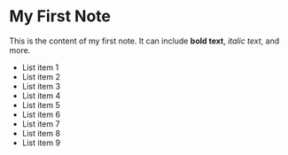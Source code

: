 # My First Note

This is the content of my first note. It can include **bold text**, *italic text*, and more.

- List item 1
- List item 2
- List item 3
- List item 4
- List item 5
- List item 6
- List item 7
- List item 8
- List item 9